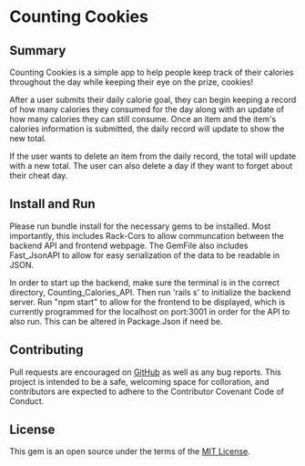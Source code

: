 # Counting Cookies

## Summary

Counting Cookies is a simple app to help people keep track of their calories throughout the day while keeping their eye on the prize, cookies!

After a user submits their daily calorie goal, they can begin keeping a record of how many calories they consumed for the day along with an update of how many calories they can still consume. Once an item and the item's calories information is submitted, the daily record will update to show the new total.

If the user wants to delete an item from the daily record, the total will update with a new total. The user can also delete a day if they want to forget about their cheat day.

## Install and Run

Please run bundle install for the necessary gems to be installed. Most importantly, this includes Rack-Cors to allow communcation between the backend API and frontend webpage. The GemFile also includes Fast_JsonAPI to allow for easy serialization of the data to be readable in JSON.

In order to start up the backend, make sure the terminal is in the correct directory, Counting_Calories_API. Then run 'rails s' to initialize the backend server. Run "npm start" to allow for the frontend to be displayed, which is currently programmed for the localhost on port:3001 in order for the API to also run. This can be altered in Package.Json if need be.

## Contributing

Pull requests are encouraged on [GitHub](https://github.com/indiejesus2/counting-cookies) as well as any bug reports. This project is intended to be a safe, welcoming space for colloration, and contributors are expected to adhere to the Contributor Covenant Code of Conduct.

## License

This gem is an open source under the terms of the [MIT License](https://github.com/indiejesus2/counting-cookies/blob/main/LICENSE).
